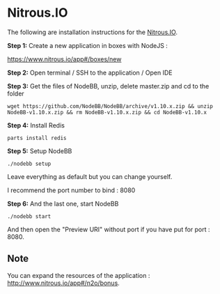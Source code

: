 Nitrous.IO
==========

The following are installation instructions for the [Nitrous.IO](http://nitrous.io).

**Step 1:** Create a new application in boxes with NodeJS :

<https://www.nitrous.io/app#/boxes/new>

**Step 2:** Open terminal / SSH to the application / Open IDE

**Step 3:** Get the files of NodeBB, unzip, delete master.zip and cd to
the folder

```
wget https://github.com/NodeBB/NodeBB/archive/v1.10.x.zip && unzip NodeBB-v1.10.x.zip && rm NodeBB-v1.10.x.zip && cd NodeBB-v1.10.x
```

**Step 4:** Install Redis

```
parts install redis
```

**Step 5:** Setup NodeBB

```
./nodebb setup
```

Leave everything as default but you can change yourself.

I recommend the port number to bind : 8080

**Step 6:** And the last one, start NodeBB

```
./nodebb start
```

And then open the "Preview URI" without port if you have put for port :
8080.

Note
----

You can expand the resources of the application :
<http://www.nitrous.io/app#/n2o/bonus>.

